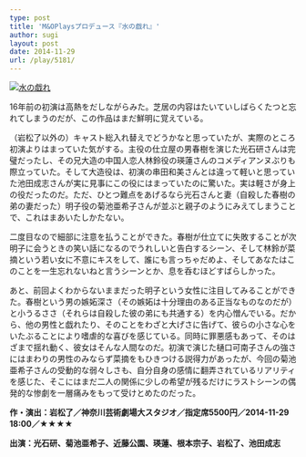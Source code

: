 ```yaml
---
type: post
title: 'M&OPlaysプロデュース『水の戯れ』'
author: sugi
layout: post
date: 2014-11-29
url: /play/5181/
---
```

<a href="http://i1.wp.com/asharpminor.com/wp-content/uploads/2014/11/E6B0B4E381AEE688AFE3828C.jpg" onclick="_gaq.push(['_trackEvent', 'outbound-article', 'http://asharpminor.com/wp-content/uploads/2014/11/E6B0B4E381AEE688AFE3828C.jpg', '']);" ><img src="http://i1.wp.com/asharpminor.com/wp-content/uploads/2014/11/E6B0B4E381AEE688AFE3828C.jpg?resize=210%2C300" alt="水の戯れ" class="alignleft size-medium wp-image-5182" data-recalc-dims="1" /></a>

16年前の初演は高熱をだしながらみた。芝居の内容はたいていしばらくたつと忘れてしまうのだが、この作品はまだ鮮明に覚えている。

（岩松了以外の）キャスト総入れ替えでどうかなと思っていたが、実際のところ初演よりはまっていた気がする。主役の仕立屋の男春樹を演じた光石研さんは完璧だったし、その兄大造の中国人恋人林鈴役の瑛蓮さんのコメディアンヌぶりも際立っていた。そして大造役は、初演の串田和美さんとは違って軽いと思っていた池田成志さんが実に見事にこの役にはまっていたのに驚いた。実は軽さが身上の役だったのだ。ただ、ひとつ難点をあげるなら光石さんと妻（自殺した春樹の弟の妻だった）明子役の菊池亜希子さんが並ぶと親子のようにみえてしまうことで、これはまあいたしかたない。

二度目なので細部に注意を払うことができた。春樹が仕立てに失敗することが次明子に会うときの笑い話になるのでうれしいと告白するシーン、そして林鈴が菜摘という若い女に不意にキスをして、誰にも言っちゃだめよ、そしてあなたはこのことを一生忘れないねと言うシーンとか、息を呑むほどすばらしかった。

あと、前回よくわからないままだった明子という女性に注目してみることができた。春樹という男の嫉妬深さ（その嫉妬は十分理由のある正当なものなのだが）と小うるささ（それらは自殺した彼の弟にも共通する）を内心憎んでいる。だから、他の男性と戯れたり、そのことをわざと大げさに告げて、彼らの小さな心をいたぶることにより嗜虐的な喜びを感じている。同時に罪悪感もあって、そのはざまで揺れ動く、彼女はそんな人間なのだ。初演で演じた樋口可南子さんの強さにはまわりの男性のみならず菜摘をもひきつける説得力があったが、今回の菊池亜希子さんの受動的な弱々しさも、自分自身の感情に翻弄されているリアリティを感じた、そこにはまだ二人の関係に少しの希望が残るだけにラストシーンの偶発的な惨劇を一層痛みをもって受けとめたのだった。

**作・演出：岩松了／神奈川芸術劇場大スタジオ／指定席5500円／2014-11-29 18:00／★★★★**

**出演：光石研、菊池亜希子、近藤公園、瑛蓮、根本宗子、岩松了、池田成志**
